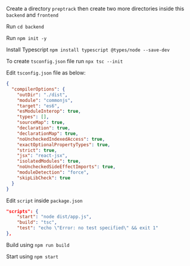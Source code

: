 Create a directory `preptrack` then create two more directories inside this `backend` and `frontend`

Run `cd backend`

Run `npm init -y`

Install Typescript `npm install typescript @types/node --save-dev`

To create `tsconfig.json` file run `npx tsc --init`

Edit `tsconfig.json` file as below:

```json
{
  "compilerOptions": {
    "outDir": "./dist",
    "module": "commonjs",
    "target": "es6",
    "esModuleInterop": true,
    "types": [],
    "sourceMap": true,
    "declaration": true,
    "declarationMap": true,
    "noUncheckedIndexedAccess": true,
    "exactOptionalPropertyTypes": true,
    "strict": true,
    "jsx": "react-jsx",
    "isolatedModules": true,
    "noUncheckedSideEffectImports": true,
    "moduleDetection": "force",
    "skipLibCheck": true
  }
}
```

Edit `script` inside `package.json`

```json
"scripts": {
    "start": "node dist/app.js",
    "build": "tsc",
    "test": "echo \"Error: no test specified\" && exit 1"
},
```

Build using `npm run build`

Start using `npm start`
